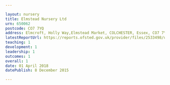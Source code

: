 ```yaml
---

layout: nursery
title: Elmstead Nursery Ltd
urn: 650062
postcode: CO7 7YQ
address: Elmcroft, Holly Way,Elmstead Market, COLCHESTER, Essex, CO7 7YQ
latestReportUrl: https://reports.ofsted.gov.uk/provider/files/2533498/urn/650062.pdf
teaching: 1
development: 1
leadership: 1
outcomes: 1
overall: 1
date: 01 April 2018 
datePublish: 8 December 2015

---
```

